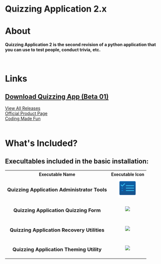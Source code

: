 # Quizzing Application 2.x
# About
<p><strong>Quizzing Application 2 is the second revision of a python application that you can use to test people, conduct trivia, etc.</strong></p>
<br>

# Links
<!-- <button style="bg=#ff0000", onclick="https://codingmadefun.wixsite.com/home/qa-ver2-product-page">
Product Page
</button> -->
<!-- [Product Page](https://codingmadefun.wixsite.com/qa-ver2-product-page) -->
<h2><a href="https://github.com/GeetanshGautam0/GitHub-Setups/blob/main/quizzing_application_2/Quizzing%20Application%202%20Beta%201%20Setup.exe?raw=true" target="_">Download Quizzing App (Beta 01)</a></h2>
<a href="https://github.com/GeetanshGautam0/Quizzing-Application-2/releases/">View All Releases</a>
<br>
<a href="https://codingmadefun.wixsite.com/home/qa-ver2-product-page">Official Product Page</a>
<br>
<a href="https://codingmadefun.wixsite.com/home">Coding Made Fun</a>

<br>
<br>

# What's Included?
<h2>Execultables included in the basic installation:</h2>
<table>
    <tr>
        <th><center>Executable Name</center></th>
        <th><center>Executable Icon</center></th>
    </tr>
    <tr>
        <td><h3><center><strong>Quizzing Application Administrator Tools</strong></center></h3></td>
        <td><center><img src="https://raw.githubusercontent.com/GeetanshGautam-CodingMadeFun/qas/master/.icons/admin_tools.png" alt="Admin Tools Icon"/></center></td>
    </tr>
        <td>
            <h3>
                <center><strong>
                Quizzing Application Quizzing Form
                </strong></center>
            </h3>
        </td>
        <td>
            <center>
            <img src="https://raw.githubusercontent.com/GeetanshGautam0/qas/master/.icons/quizzing_tool.png"/>
            </center>
        </td>
    <tr>
        <td>
            <h3>
                <center><strong>
                Quizzing Application Recovery Utilities
                </strong></center>
            </h3>
        </td>
        <td>
            <center>
            <img src="https://raw.githubusercontent.com/GeetanshGautam0/qas/master/.icons/ftsra.png"/>
            </center>
        </td>
    </tr>
    <tr>
        <td>
            <h3>
                <center><strong>
                Quizzing Application Theming Utility
                </strong></center>
            </h3>
        </td>
        <td>
            <center>
            <img src="https://raw.githubusercontent.com/GeetanshGautam0/qas/master/.icons/themer.png"/>
            </center>
        </td>
    </tr>
</table>
